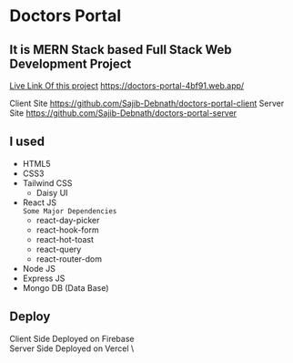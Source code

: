 # Doctors Portal

## It is MERN Stack based Full Stack Web Development Project

 [Live Link Of this project]("https://doctors-portal-4bf91.web.app/") https://doctors-portal-4bf91.web.app/

 Client Site https://github.com/Sajib-Debnath/doctors-portal-client 
 Server Site https://github.com/Sajib-Debnath/doctors-portal-server


## I used 
* HTML5
* CSS3
* Tailwind CSS
    * Daisy UI
* React JS \
    `Some Major Dependencies`
    * react-day-picker
    * react-hook-form
    * react-hot-toast
    * react-query
    * react-router-dom
* Node JS
* Express JS
* Mongo DB (Data Base)


## Deploy
Client Side Deployed on Firebase \
Server Side Deployed on Vercel \

